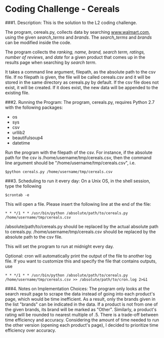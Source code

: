# Coding Challenge - Cereals


###1. Description: 
This is the solution to the L2 coding challenge. 

The program, cereals.py, collects data by searching www.walmart.com, using the given *search_terms* and *brands*.
The *search_terms* and *brands* can be modified inside the code.

The program collects the *ranking, name, brand, search term, ratings, number of reviews*, and *date* for a given product that comes up in the results page when searching by *search term*. 

It takes a command line argument, filepath, as the absolute path to the csv file.
If no filepath is given, the file will be called cereals.csv and it will be stored in the same directory as cereals.py by default.
If the csv file does not exist, it will be created. If it does exist, the new data will be appended to the existing file.

###2. Running the Program:
The program, cereals.py, requires Python 2.7 with the following packages:
  * os
  * sys
  * csv
  * urllib2
  * beautifulsoup4
  * datetime

Run the program with the filepath of the csv.
For instance, if the absolute path for the csv is /home/username/tmp/cereals.csv, then the command line argument should be "/home/username/tmp/cereals.csv", i.e.
  
    $python cereals.py /home/username/tmp/cereals.csv
  

###3. Scheduling to run it every day:
On a Unix OS, in the shell session, type the following
  
    $crontab -e

This will open a file. Please insert the following line at the end of the file:
  
    * * */1 * * /usr/bin/python /absolute/path/to/cereals.py /home/username/tmp/cereals.csv
  
/absolute/path/to/cereals.py should be replaced by the actual absolute path to cereals.py. /home/username/tmp/cereals.csv should be replaced by the absolute path to the csv file.

This will set the program to run at midnight every day.

Optional: cron will automatically print the output of the file to another log file. If you want to customize this and specify the file that contains outputs, use
  
    * * */1 * * /usr/bin/python /absolute/path/to/cereals.py /home/username/tmp/cereals.csv >> /absolute/path/to/cron.log 2>&1
  

###4. Notes on Implementation Choices:
The program only looks at the search result page to scrape the data instead of going into each product's page, which would be time inefficient. As a result, only the brands given in the list "brands" can be indicated in the data. If a product is not from one of the given brands, its brand will be marked as "Other". Similarly, a product's rating will be rounded to nearest multiple of .5.
There is a trade-off between time efficiency and accuracy. Considering the amount of time needed to run the other version (opening each product's page), I decided to prioritize time efficiency over accuracy.
